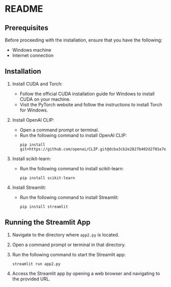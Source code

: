 # README

## Prerequisites

Before proceeding with the installation, ensure that you have the following:

- Windows machine
- Internet connection

## Installation

1. Install CUDA and Torch:
    - Follow the official CUDA installation guide for Windows to install CUDA on your machine.
    - Visit the PyTorch website and follow the instructions to install Torch for Windows.

2. Install OpenAI CLIP:
    - Open a command prompt or terminal.
    - Run the following command to install OpenAI CLIP:
      ```
      pip install git+https://github.com/openai/CLIP.git@dcba3cb2e2827b402d2701e7e1c7d9fed8a20ef1
      ```

3. Install scikit-learn:
    - Run the following command to install scikit-learn:
      ```
      pip install scikit-learn
      ```

4. Install Streamlit:
    - Run the following command to install Streamlit:
      ```
      pip install streamlit
      ```

## Running the Streamlit App

1. Navigate to the directory where `app2.py` is located.

2. Open a command prompt or terminal in that directory.

3. Run the following command to start the Streamlit app:
    ```
    streamlit run app2.py
    ```

4. Access the Streamlit app by opening a web browser and navigating to the provided URL.
